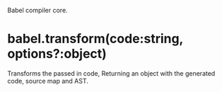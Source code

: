 Babel compiler core.

# babel.transform(code:string, options?:object)
Transforms the passed in code, Returning an object with the generated code, source map and AST.
